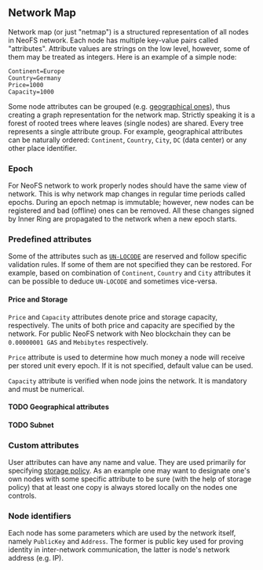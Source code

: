 ## Network Map

Network map (or just "netmap") is a structured representation of all nodes in NeoFS network.
Each node has multiple key-value pairs called "attributes".
Attribute values are strings on the low level, however, some of them may be treated as integers.
Here is an example of a simple node:
```
Continent=Europe
Country=Germany
Price=1000
Capacity=1000
```

Some node attributes can be grouped (e.g. [geographical ones]()), thus creating
a graph representation for the network map.
Strictly speaking it is a forest of rooted trees where leaves (single nodes) are shared.
Every tree represents a single attribute group.
For example, geographical attributes can be naturally ordered:
`Continent`, `Country`, `City`, `DC` (data center) or any other place identifier.

### Epoch
For NeoFS network to work properly nodes should have the same view of network.
This is why network map changes in regular time periods called epochs.
During an epoch netmap is immutable; however, new nodes can be registered and bad (offline) ones can be removed. 
All these changes signed by Inner Ring are propagated to the network when a new epoch starts.

### Predefined attributes
Some of the attributes such as [`UN-LOCODE`](https://en.wikipedia.org/wiki/UN/LOCODE)
 are reserved and follow specific validation rules.
If some of them are not specified they can be restored. For example, based on combination
of `Continent`, `Country` and `City` attributes
it can be possible to deduce `UN-LOCODE` and sometimes vice-versa.
#### Price and Storage
`Price` and `Capacity` attributes denote price and storage capacity, respectively.
The units of both price and capacity are specified by the network.
For public NeoFS network with Neo blockchain they can be `0.00000001 GAS` and `Mebibytes` respectively.

`Price` attribute is used to determine how much money a node will receive per stored unit every epoch.
If it is not specified, default value can be used.

`Capacity` attribute is verified when node joins the network. It is mandatory and must be numerical.
#### TODO Geographical attributes
#### TODO Subnet

### Custom attributes
User attributes can have any name and value.
They are used primarily for specifying [storage policy](./02-policy.md).
As an example one may want to designate one's own nodes with some specific attribute
to be sure (with the help of storage policy) that at least one copy is always stored
locally on the nodes one controls.

### Node identifiers
Each node has some parameters which are used by the network itself, namely `PublicKey` and `Address`.
The former is public key used for proving identity in inter-network communication, the latter is
node's network address (e.g. IP).
